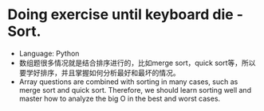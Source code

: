 # Doing exercise until keyboard die - Sort.
- Language: Python 
- 数组题很多情况就是结合排序进行的，比如merge sort，quick sort等，所以要学好排序，并且掌握如何分析最好和最坏的情况。
- Array questions are combined with sorting in many cases, such as merge sort and quick sort. Therefore, we should learn sorting well and master how to analyze the big O in the best and worst cases.